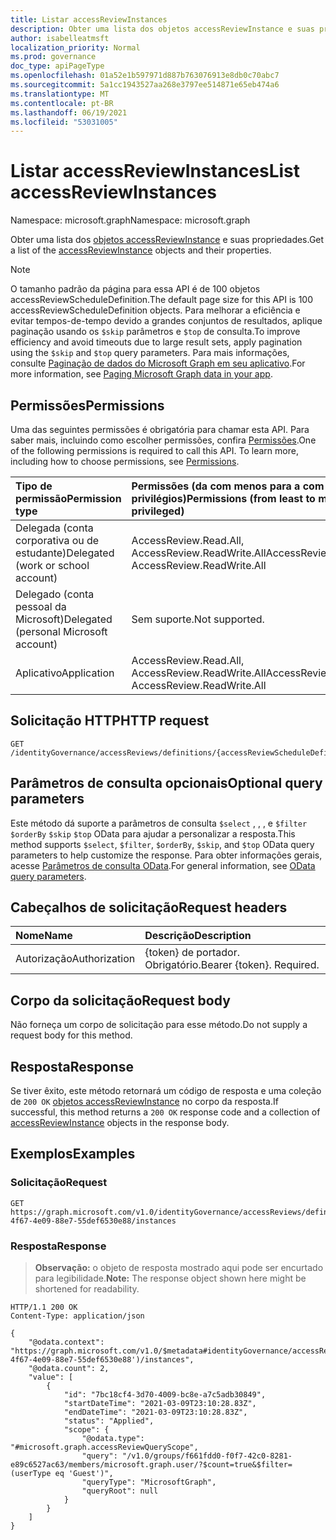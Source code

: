 ```yaml
---
title: Listar accessReviewInstances
description: Obter uma lista dos objetos accessReviewInstance e suas propriedades.
author: isabelleatmsft
localization_priority: Normal
ms.prod: governance
doc_type: apiPageType
ms.openlocfilehash: 01a52e1b597971d887b763076913e8db0c70abc7
ms.sourcegitcommit: 5a1cc1943527aa268e3797ee514871e65eb474a6
ms.translationtype: MT
ms.contentlocale: pt-BR
ms.lasthandoff: 06/19/2021
ms.locfileid: "53031005"
---
```

# <a name="list-accessreviewinstances"></a><span data-ttu-id="1682d-103">Listar accessReviewInstances</span><span class="sxs-lookup"><span data-stu-id="1682d-103">List accessReviewInstances</span></span>
<span data-ttu-id="1682d-104">Namespace: microsoft.graph</span><span class="sxs-lookup"><span data-stu-id="1682d-104">Namespace: microsoft.graph</span></span>

<span data-ttu-id="1682d-105">Obter uma lista dos [objetos accessReviewInstance](../resources/accessreviewinstance.md) e suas propriedades.</span><span class="sxs-lookup"><span data-stu-id="1682d-105">Get a list of the [accessReviewInstance](../resources/accessreviewinstance.md) objects and their properties.</span></span>

>[!NOTE]
><span data-ttu-id="1682d-106">O tamanho padrão da página para essa API é de 100 objetos accessReviewScheduleDefinition.</span><span class="sxs-lookup"><span data-stu-id="1682d-106">The default page size for this API is 100 accessReviewScheduleDefinition objects.</span></span> <span data-ttu-id="1682d-107">Para melhorar a eficiência e evitar tempos-de-tempo devido a grandes conjuntos de resultados, aplique paginação usando os `$skip` parâmetros e `$top` de consulta.</span><span class="sxs-lookup"><span data-stu-id="1682d-107">To improve efficiency and avoid timeouts due to large result sets, apply pagination using the `$skip` and `$top` query parameters.</span></span> <span data-ttu-id="1682d-108">Para mais informações, consulte [Paginação de dados do Microsoft Graph em seu aplicativo](/graph/paging).</span><span class="sxs-lookup"><span data-stu-id="1682d-108">For more information, see [Paging Microsoft Graph data in your app](/graph/paging).</span></span>

## <a name="permissions"></a><span data-ttu-id="1682d-109">Permissões</span><span class="sxs-lookup"><span data-stu-id="1682d-109">Permissions</span></span>
<span data-ttu-id="1682d-p102">Uma das seguintes permissões é obrigatória para chamar esta API. Para saber mais, incluindo como escolher permissões, confira [Permissões](/graph/permissions-reference).</span><span class="sxs-lookup"><span data-stu-id="1682d-p102">One of the following permissions is required to call this API. To learn more, including how to choose permissions, see [Permissions](/graph/permissions-reference).</span></span>

|<span data-ttu-id="1682d-112">Tipo de permissão</span><span class="sxs-lookup"><span data-stu-id="1682d-112">Permission type</span></span>|<span data-ttu-id="1682d-113">Permissões (da com menos para a com mais privilégios)</span><span class="sxs-lookup"><span data-stu-id="1682d-113">Permissions (from least to most privileged)</span></span>|
|:---|:---|
|<span data-ttu-id="1682d-114">Delegada (conta corporativa ou de estudante)</span><span class="sxs-lookup"><span data-stu-id="1682d-114">Delegated (work or school account)</span></span>|<span data-ttu-id="1682d-115">AccessReview.Read.All, AccessReview.ReadWrite.All</span><span class="sxs-lookup"><span data-stu-id="1682d-115">AccessReview.Read.All, AccessReview.ReadWrite.All</span></span>|
|<span data-ttu-id="1682d-116">Delegado (conta pessoal da Microsoft)</span><span class="sxs-lookup"><span data-stu-id="1682d-116">Delegated (personal Microsoft account)</span></span>|<span data-ttu-id="1682d-117">Sem suporte.</span><span class="sxs-lookup"><span data-stu-id="1682d-117">Not supported.</span></span>|
|<span data-ttu-id="1682d-118">Aplicativo</span><span class="sxs-lookup"><span data-stu-id="1682d-118">Application</span></span>|<span data-ttu-id="1682d-119">AccessReview.Read.All, AccessReview.ReadWrite.All</span><span class="sxs-lookup"><span data-stu-id="1682d-119">AccessReview.Read.All, AccessReview.ReadWrite.All</span></span>|

## <a name="http-request"></a><span data-ttu-id="1682d-120">Solicitação HTTP</span><span class="sxs-lookup"><span data-stu-id="1682d-120">HTTP request</span></span>

<!-- {
  "blockType": "ignored"
}
-->
``` http
GET /identityGovernance/accessReviews/definitions/{accessReviewScheduleDefinitionId}/instances
```

## <a name="optional-query-parameters"></a><span data-ttu-id="1682d-121">Parâmetros de consulta opcionais</span><span class="sxs-lookup"><span data-stu-id="1682d-121">Optional query parameters</span></span>
<span data-ttu-id="1682d-122">Este método dá suporte a parâmetros de consulta `$select` , , , e `$filter` `$orderBy` `$skip` `$top` OData para ajudar a personalizar a resposta.</span><span class="sxs-lookup"><span data-stu-id="1682d-122">This method supports `$select`, `$filter`, `$orderBy`, `$skip`, and `$top` OData query parameters to help customize the response.</span></span> <span data-ttu-id="1682d-123">Para obter informações gerais, acesse [Parâmetros de consulta OData](/graph/query-parameters).</span><span class="sxs-lookup"><span data-stu-id="1682d-123">For general information, see [OData query parameters](/graph/query-parameters).</span></span>

## <a name="request-headers"></a><span data-ttu-id="1682d-124">Cabeçalhos de solicitação</span><span class="sxs-lookup"><span data-stu-id="1682d-124">Request headers</span></span>
|<span data-ttu-id="1682d-125">Nome</span><span class="sxs-lookup"><span data-stu-id="1682d-125">Name</span></span>|<span data-ttu-id="1682d-126">Descrição</span><span class="sxs-lookup"><span data-stu-id="1682d-126">Description</span></span>|
|:---|:---|
|<span data-ttu-id="1682d-127">Autorização</span><span class="sxs-lookup"><span data-stu-id="1682d-127">Authorization</span></span>|<span data-ttu-id="1682d-p104">{token} de portador. Obrigatório.</span><span class="sxs-lookup"><span data-stu-id="1682d-p104">Bearer {token}. Required.</span></span>|

## <a name="request-body"></a><span data-ttu-id="1682d-130">Corpo da solicitação</span><span class="sxs-lookup"><span data-stu-id="1682d-130">Request body</span></span>
<span data-ttu-id="1682d-131">Não forneça um corpo de solicitação para esse método.</span><span class="sxs-lookup"><span data-stu-id="1682d-131">Do not supply a request body for this method.</span></span>

## <a name="response"></a><span data-ttu-id="1682d-132">Resposta</span><span class="sxs-lookup"><span data-stu-id="1682d-132">Response</span></span>

<span data-ttu-id="1682d-133">Se tiver êxito, este método retornará um código de resposta e uma coleção de `200 OK` [objetos accessReviewInstance](../resources/accessreviewinstance.md) no corpo da resposta.</span><span class="sxs-lookup"><span data-stu-id="1682d-133">If successful, this method returns a `200 OK` response code and a collection of [accessReviewInstance](../resources/accessreviewinstance.md) objects in the response body.</span></span>

## <a name="examples"></a><span data-ttu-id="1682d-134">Exemplos</span><span class="sxs-lookup"><span data-stu-id="1682d-134">Examples</span></span>

### <a name="request"></a><span data-ttu-id="1682d-135">Solicitação</span><span class="sxs-lookup"><span data-stu-id="1682d-135">Request</span></span>
<!-- {
  "blockType": "request",
  "name": "list_accessreviewinstance"
}
-->
``` http
GET https://graph.microsoft.com/v1.0/identityGovernance/accessReviews/definitions/8564a649-4f67-4e09-88e7-55def6530e88/instances
```


### <a name="response"></a><span data-ttu-id="1682d-136">Resposta</span><span class="sxs-lookup"><span data-stu-id="1682d-136">Response</span></span>
><span data-ttu-id="1682d-137">**Observação:** o objeto de resposta mostrado aqui pode ser encurtado para legibilidade.</span><span class="sxs-lookup"><span data-stu-id="1682d-137">**Note:** The response object shown here might be shortened for readability.</span></span>
<!-- {
  "blockType": "response",
  "truncated": true,
  "@odata.type": "Collection(microsoft.graph.accessReviewInstance)"
}
-->
``` http
HTTP/1.1 200 OK
Content-Type: application/json

{
    "@odata.context": "https://graph.microsoft.com/v1.0/$metadata#identityGovernance/accessReviews/definitions('8564a649-4f67-4e09-88e7-55def6530e88')/instances",
    "@odata.count": 2,
    "value": [
        {
            "id": "7bc18cf4-3d70-4009-bc8e-a7c5adb30849",
            "startDateTime": "2021-03-09T23:10:28.83Z",
            "endDateTime": "2021-03-09T23:10:28.83Z",
            "status": "Applied",
            "scope": {
                "@odata.type": "#microsoft.graph.accessReviewQueryScope",
                "query": "/v1.0/groups/f661fdd0-f0f7-42c0-8281-e89c6527ac63/members/microsoft.graph.user/?$count=true&$filter=(userType eq 'Guest')",
                "queryType": "MicrosoftGraph",
                "queryRoot": null
            }
        }
    ]
}
```
